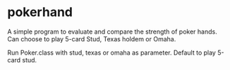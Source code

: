 # pokerhand
A simple program to evaluate and compare the strength of poker hands.
Can choose to play 5-card Stud, Texas holdem or Omaha.

Run Poker.class with stud, texas or omaha as parameter. Default to play 5-card stud.
